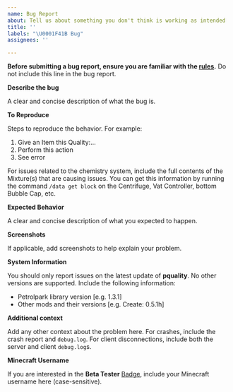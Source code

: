 ```yaml
---
name: Bug Report
about: Tell us about something you don't think is working as intended
title: ''
labels: "\U0001F41B Bug"
assignees: ''

---
```


**Before submitting a bug report, ensure you are familiar with the [rules](https://github.com/petrolpark/pquality/issues/1).** Do not include this line in the bug report.

**Describe the bug**

A clear and concise description of what the bug is.

**To Reproduce**

Steps to reproduce the behavior. For example:

1. Give an Item this Quality:...
2. Perform this action
3. See error

For issues related to the chemistry system, include the full contents of the Mixture(s) that are causing issues. You can get this information by running the command `/data get block` on the Centrifuge, Vat Controller, bottom Bubble Cap, etc.

**Expected Behavior**

A clear and concise description of what you expected to happen.

**Screenshots**

If applicable, add screenshots to help explain your problem.

**System Information**

You should only report issues on the latest update of **pquality**. No other versions are supported. Include the following information:

 - Petrolpark library version [e.g. 1.3.1]
 - Other mods and their versions [e.g. Create: 0.5.1h]

**Additional context**

Add any other context about the problem here.
For crashes, include the crash report and `debug.log`.
For client disconnections, include both the server and client `debug.log`s.

**Minecraft Username**

If you are interested in the **Beta Tester** [Badge](https://patreon.com/petrolpark/about), include your Minecraft username here (case-sensitive).
